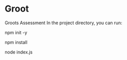 # Groot
Groots Assessment
In the project directory, you can run:

npm init -y

npm install

node index.js

